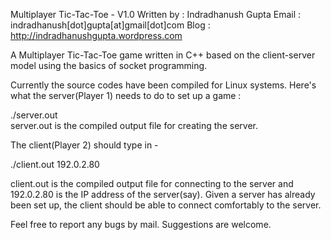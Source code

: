 Multiplayer Tic-Tac-Toe - V1.0
Written by : Indradhanush Gupta 
Email	     : indradhanush[dot]gupta[at]gmail[dot]com
Blog       : http://indradhanushgupta.wordpress.com

A Multiplayer Tic-Tac-Toe game written in C++ based on the client-server model using the basics of socket programming.

Currently the source codes have been compiled for Linux systems. Here's what the server(Player 1) needs to do to set up a game :

./server.out    
server.out is the compiled output file for creating the server.                                                                             

The client(Player 2) should type in -

./client.out 192.0.2.80

client.out is the compiled output file for connecting to the server and 192.0.2.80 is the IP address of the server(say). Given a server has already been set up, the client should be able to connect comfortably to the server.

Feel free to report any bugs by mail. Suggestions are welcome.
